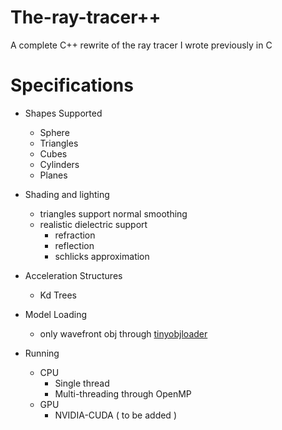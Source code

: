 # The-ray-tracer++

A complete C++ rewrite of the ray tracer I wrote previously in C

# Specifications

- Shapes Supported
    - Sphere
    - Triangles
    - Cubes
    - Cylinders
    - Planes
- Shading and lighting
    - triangles support normal smoothing
    - realistic dielectric support
      - refraction
      - reflection
      - schlicks approximation
    
- Acceleration Structures
    - Kd Trees
- Model Loading
    - only wavefront obj through [tinyobjloader](https://github.com/tinyobjloader/tinyobjloader)
- Running
    - CPU
        - Single thread
        - Multi-threading through OpenMP
    - GPU
        - NVIDIA-CUDA ( to be added )
    